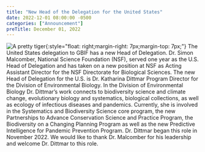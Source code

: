 ```yaml
---
title: "New Head of the Delegation for the United States" 
date: 2022-12-01 08:00:00 -0500 
categories: ["Announcement"] 
preTitle: December 01, 2022
--- 
```

![A pretty tiger](https://upload.wikimedia.org/wikipedia/commons/5/56/Tiger.50.jpg){:style="float: right;margin-right: 7px;margin-top: 7px;"}
The United States delegation to GBIF has a new Head of Delegation. Dr. Simon Malcomber, National Science Foundation (NSF), served one year as the U.S. Head of Delegation and has taken on a new position at NSF as Acting Assistant Director for the NSF Directorate for Biological Sciences. The new Head of Delegation for the U.S. is Dr. Katharina Dittmar Program Director for the Division of Environmental Biology. In the Division of Environmental Biology Dr. Dittmar’s work connects to biodiversity science and climate change, evolutionary biology and systematics, biological collections, as well as ecology of infectious diseases and pandemics. Currently, she is involved in the Systematics and Biodiversity Science core program, the new Partnerships to Advance Conservation Science and Practice Program, the Biodiversity on a Changing Planning Program as well as the new Predictive Intelligence for Pandemic Prevention Program. Dr. Dittmar began this role in November 2022. We would like to thank Dr. Malcomber for his leadership and welcome Dr. Dittmar to this role.

